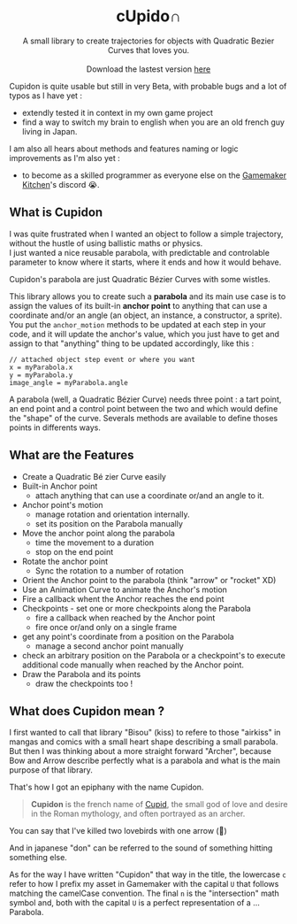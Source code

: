 <h1 align = "center"> cUpido∩ </h1>
<p align = "center">
<!--img src = "https://i.imgur.com/m255R2h.png" /> <br-->
A small library to create trajectories for objects with Quadratic Bezier Curves that loves you.<br><br>
Download the lastest version <a href = "https://github.com/manukineko/Cupidon/releases">here</a>
</p>

<div class="tip">
  <p>Cupidon is quite usable but still in very Beta, with probable bugs and a lot of typos as I have yet :</p>
  <ul>
  <li>extendly tested it in context in my own game project</li>
  <li>find a way to switch my brain to english when you are an old french guy living in Japan.</li>
  </ul>
  <p>I am also all hears about methods and features naming or logic improvements as I'm also yet :</p>
  <ul>
  <li>to become as a skilled programmer as everyone else on the <a href = "https://discord.com/invite/RDYyRqBswD">Gamemaker Kitchen</a>'s discord 😭.</li>
  </ul>
</div>

## What is Cupidon
I was quite frustrated when I wanted an object to follow a simple trajectory, without the hustle of using ballistic maths or physics.  
I just wanted a nice reusable parabola, with predictable and controlable parameter to know where it starts, where it ends and how it would behave.

Cupidon's parabola are just Quadratic Bézier Curves with some wistles.

This library allows you to create such a **parabola** and its main use case is to assign the values of its built-in **anchor point** to anything that can use a coordinate and/or an angle (an object, an instance, a constructor, a sprite).  
You put the `anchor_motion` methods to be updated at each step in your code, and it will update the anchor's value, which you just have to get and assign to that "anything" thing to be updated accordingly, like this :

```gml
// attached object step event or where you want
x = myParabola.x
y = myParabola.y
image_angle = myParabola.angle
```

A parabola (well, a Quadratic Bézier Curve) needs three point : a tart point, an end point and a control point between the two and which would define the "shape" of the curve.
Severals methods are available to define thoses points in differents ways.

## What are the Features

- Create a Quadratic Bé zier Curve easily
- Built-in Anchor point
	- attach anything that can use a coordinate or/and an angle to it.
- Anchor point's motion
	- manage rotation and orientation internally.
	- set its position on the Parabola manually
- Move the anchor point along the parabola
	- time the movement to a duration
	- stop on the end point
- Rotate the anchor point
	- Sync the rotation to a number of rotation
- Orient the Anchor point to the parabola (think "arrow" or "rocket" XD)
- Use an Animation Curve to animate the Anchor's motion
- Fire a callback whent the Anchor reaches the end point
- Checkpoints - set one or more checkpoints along the Parabola
	- fire a callback when reached by the Anchor point
	- fire once or/and only on a single frame
- get any point's coordinate from a position on the Parabola
	- manage a second anchor point manually
- check an arbitrary position on the Parabola or a checkpoint's to execute additional code manually when reached by the Anchor point.
- Draw the Parabola and its points
	- draw the checkpoints too !
	
## What does Cupidon mean ?

I first wanted to call that library "Bisou" (kiss) to refere to those "airkiss" in mangas and comics with a small heart shape describing a small parabola.  
But then I was thinking about a more straight forward "Archer", because Bow and Arrow describe perfectly what is a parabola and what is the main purpose of that library.  

That's how I got an epiphany with the name Cupidon.

> **Cupidon** is the french name of [Cupid](https://en.wikipedia.org/wiki/Cupid), the small god of love and desire in the Roman mythology, and often portrayed as an archer.

You can say that I've killed two lovebirds with one arrow (🥁)

And in japanese "don" can be referred to the sound of something hitting something else.  

As for the way I have written "Cupidon" that way in the title, the lowercase `c` refer to how I prefix my asset in Gamemaker with the capital `U` that follows matching the camelCase convention. The final `n` is the "intersection" math symbol and, both with the capital `U` is a perfect representation of a ... Parabola.

